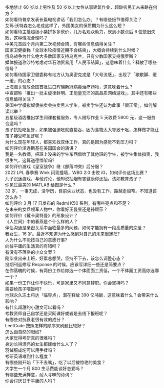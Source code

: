 多地禁止 60 岁以上男性及 50 岁以上女性从事建筑作业，超龄农民工未来路在何方？  
如何看待普京发表长篇电视讲话「我们怎么办」？有哪些细节值得关注？  
艾玛·沃特森怎么老成这样了，外国美女的保质期为什么这么短？  
如何看待主播超级小桀拼多多砍价，几万名观众助力，砍到小数点后  6 位依旧失败，这种情况合理吗？  
中美元首四个月内第二次视频会晤，有哪些信息值得关注？  
国家卫健委称「全球本轮疫情近期不会结束」，大概会持续到什么时候？  
俄乌战争为什么绝大多数国家支持乌克兰，只有少数国家支持俄罗斯？  
媒体报道称沙特考虑对华石油贸易用「人民币结算」，这意味着什么？释放了哪些信号？  
如何看待国家卫健委称有地方认为奥密克戎是「大号流感」，出现了「歇歇脚、缓一缓」的心态？  
上海海关验放全国首批进口辉瑞新冠病毒治疗药物，这意味着什么？  
中宣部称「推出一批主旋律鲜明、正能量充沛的高品质网络游戏」，其中还有哪些信息值得关注？  
美国中学模拟奴隶拍卖会拍卖黑人学生，被卖学生还认为此事「很正常」，如何解读此举？  
五星级酒店推出学生网课套餐服务，专人陪写作业 5 天收费 5900 元，这一服务合适吗？  
孩子抗拒吃鱼虾，如果被强迫吃就直接吞，因为食物太大导致干呕，怎样做才能让孩子接受吃鱼虾呢？  
为什么现在年轻人，都喜欢找双休工作，真的是因为感觉不到压力吗？  
如何评价泽连斯基在美国国会的演讲？  
我是一名教师，把班上没来的学生东西借给了其他班的学生，被学生集体指责，我很生气，这算道德绑架吗?  
如何评价游戏《皇室战争》继《部落冲突》后分服？  
2022 LPL 春季赛 Wink 闪现撞墙，WBG 2:0 击败 iG，如何评价这场比赛？  
儿子沉迷游戏，与他讨论，他却说抽烟有害健康你还抽。该如教育孩子？  
你见过最美的 MATLAB 绘图是什么？  
32 岁，一事无成，没学历，目前失业状态，也没有工作，路越走越窄。不知道该怎么办？  
如何评价 3 月 17 日发布的 Redmi K50 系列，有哪些亮点和不足？  
在未来的女乒领军人物中，你看好王曼昱还是孙颖莎？  
如何评价《戴卡奥特曼》的形象设计？  
《人世间》中的春燕是个什么样的人？  
伴侣沟通是亲密关系中面临最多的问题，如何才能拥有一段高质量的恋爱？  
我女生，16 岁。最近不知道为什么感到对自己的未来很迷茫?  
人为什么不能按自己的意愿行事?  
向往平庸的生活真的有错吗？  
有没有不落俗的小众文案？  
刚毕业出来上班，好累总想哭，坚持不下去，该怎么调整心态？  
投期刊返修写 Response 的时候，应该写详细一些还是简要点？  
在你落魄的时候，有两份工作给你选一个体面面工资低，一个不体面工资高你选哪一个？  
如果一份工作让你不快乐，可是家里又不同意辞职。你会坚持吗？  
需要给孩子喂饭吗?  
地球永久冻土将达「临界点」，潜在释放 390 亿吨碳，这意味着什么？会带来什么影响？  
有什么超甜的小甜文可以看吗？  
考教资师自己自学还是买网课好或者是去线下报班呢？  
有哪些对抗衰老很有效的成分？  
LeetCode 按照怎样的顺序来刷题比较好？  
怎么画自然的眼线?  
大家觉得考研真的很难吗？  
身边长得漂亮的女生都嫁给什么人了？  
羽绒服成坨可以用手揉吗？  
考研英语难到什么程度？  
有哪些刚开始「下不去嘴」，吃了以后被惊艳的美食？  
大学生一个月 800 生活费能谈好恋爱吗？  
有哪些充满禅意，耐人寻味的诗词？  
你会讨厌甘于平庸的人吗？  
